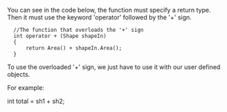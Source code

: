 You can see in the code below, the function must specify a return type. Then it must use the keyword 'operator' followed by the '+' sign.

      //The function that overloads the '+' sign
      int operator + (Shape shapeIn)
      {
          return Area() + shapeIn.Area();
      }
To use the overloaded '+' sign, we just have to use it with our user defined objects.

For example:

 int total = sh1 + sh2;